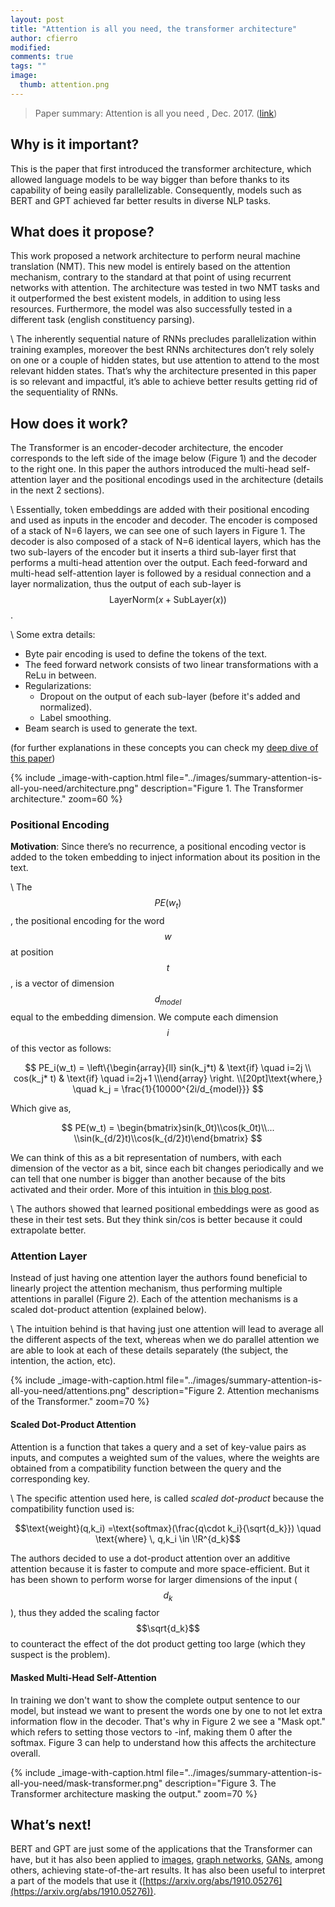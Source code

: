 ```yaml
---
layout: post
title: "Attention is all you need, the transformer architecture"
author: cfierro
modified:
comments: true
tags: ""
image:
  thumb: attention.png
---
```

<script type="text/javascript" async
  src="https://cdn.mathjax.org/mathjax/latest/MathJax.js?config=TeX-MML-AM_CHTML">
</script>

> Paper summary: Attention is all you need , Dec. 2017. ([link](https://arxiv.org/abs/1706.03762))

## Why is it important?

This is the paper that first introduced the transformer architecture, which allowed language models to be way bigger than before thanks to its capability of being easily parallelizable. Consequently, models such as BERT and GPT achieved far better results in diverse NLP tasks.

## What does it propose?

This work proposed a network architecture to perform neural machine translation (NMT). This new model is entirely based on the attention mechanism, contrary to the standard at that point of using recurrent networks with attention. The architecture was tested in two NMT tasks and it outperformed the best existent models, in addition to using less resources. Furthermore, the model was also successfully tested in a different task (english constituency parsing).

\\
The inherently sequential nature of RNNs precludes parallelization within training examples, moreover the best RNNs architectures don’t rely solely on one or a couple of hidden states, but use attention to attend to the most relevant hidden states. That’s why the architecture presented in this paper is so relevant and impactful, it’s able to achieve better results getting rid of the sequentiality of RNNs.

## How does it work?

The Transformer is an encoder-decoder architecture, the encoder corresponds to the left side of the image below (Figure 1) and the decoder to the right one. In this paper the authors introduced the multi-head self-attention layer and the positional encodings used in the architecture (details in the next 2 sections).

\\
Essentially, token embeddings are added with their positional encoding and used as inputs in the encoder and decoder. The encoder is composed of a stack of N=6 layers, we can see one of such layers in Figure 1. The decoder is also composed of a stack of N=6 identical layers, which has the two sub-layers of the encoder but it inserts a third sub-layer first that performs a multi-head attention over the output. Each feed-forward and multi-head self-attention layer is followed by a residual connection and a layer normalization, thus the output of each sub-layer is $$\text{LayerNorm}(x+\text{SubLayer}(x))$$.

\\
Some extra details:
- Byte pair encoding is used to define the tokens of the text.
- The feed forward network consists of two linear transformations with a ReLu in between.
- Regularizations:
  - Dropout on the output of each sub-layer (before it's added and normalized).
  - Label smoothing.
- Beam search is used to generate the text.

(for further explanations in these concepts you can check my [deep dive of this paper](https://cfierro94.github.io/nlp-deep-dive/attention-is-all-you-need))

{% include _image-with-caption.html file="../images/summary-attention-is-all-you-need/architecture.png"
description="Figure 1. The Transformer architecture." zoom=60 %}

### Positional Encoding

__Motivation__: Since there’s no recurrence, a positional encoding vector is added to the token embedding to inject information about its position in the text.

\\
The $$PE(w_t)$$, the positional encoding for the word $$w$$ at position $$t$$, is a vector of dimension $$d_{model}$$ equal to the embedding dimension. We compute each dimension $$i$$ of this vector as follows:

$$
PE_i(w_t) = \left\{\begin{array}{ll}      sin(k_j*t) & \text{if} \quad i=2j \\      cos(k_j* t) & \text{if} \quad i=2j+1 \\\end{array} \right. \\[20pt]\text{where,} \quad k_j = \frac{1}{10000^{2i/d_{model}}}
$$

Which give as,

$$
PE(w_t) = \begin{bmatrix}sin(k_0t)\\cos(k_0t)\\... \\sin(k_{d/2}t)\\cos(k_{d/2}t)\end{bmatrix}
$$

We can think of this as a bit representation of numbers, with each dimension of the vector as a bit, since each bit changes periodically and we can tell that one number is bigger than another because of the bits activated and their order. More of this intuition in [this blog post](https://kazemnejad.com/blog/transformer_architecture_positional_encoding/).

\\
The authors showed that learned positional embeddings were as good as these in their test sets. But they think sin/cos is better because it could extrapolate better.

### Attention Layer

Instead of just having one attention layer the authors found beneficial to linearly project the attention mechanism, thus performing multiple attentions in parallel (Figure 2). Each of the attention mechanisms is a scaled dot-product attention (explained below).

\\
The intuition behind is that having just one attention will lead to average all the different aspects of the text, whereas when we do parallel attention we are able to look at each of these details separately (the subject, the intention, the action, etc).

{% include _image-with-caption.html file="../images/summary-attention-is-all-you-need/attentions.png"
description="Figure 2. Attention mechanisms of the Transformer." zoom=70 %}

#### Scaled Dot-Product Attention

Attention is a function that takes a query and a set of key-value pairs as inputs, and computes a weighted sum of the values, where the weights are obtained from a compatibility function between the query and the corresponding key.

\\
The specific attention used here, is called *scaled dot-product* because the compatibility function used is:

 $$\text{weight}(q,k_i) =\text{softmax}(\frac{q\cdot k_i}{\sqrt{d_k}}) \quad \text{where} \, q,k_i \in \!R^{d_k}$$

The authors decided to use a dot-product attention over an additive attention because it is faster to compute and more space-efficient. But it has been shown to perform worse for larger dimensions of the input ($$d_k$$), thus they added the scaling factor $$\sqrt{d_k}$$ to counteract the effect of the dot product getting too large (which they suspect is the problem).

#### Masked Multi-Head Self-Attention

In training we don't want to show the complete output sentence to our model, but instead we want to present the words one by one to not let extra information flow in the decoder. That's why in Figure 2 we see a "Mask opt." which refers to setting those vectors to -inf, making them 0 after the softmax. Figure 3 can help to understand how this affects the architecture overall.

{% include _image-with-caption.html file="../images/summary-attention-is-all-you-need/mask-transformer.png"
description="Figure 3. The Transformer architecture masking the output." zoom=70 %}

## What’s next!

BERT and GPT are just some of the applications that the Transformer can have, but it has also been applied to [images](http://openaccess.thecvf.com/content_cvpr_2018/html/Hu_Squeeze-and-Excitation_Networks_CVPR_2018_paper.html), [graph networks](https://arxiv.org/abs/1710.10903]), [GANs](https://arxiv.org/abs/1805.08318), among others, achieving state-of-the-art results. It has also been useful to interpret a part of the models that use it ([https://arxiv.org/abs/1910.05276](https://arxiv.org/abs/1910.05276)).
